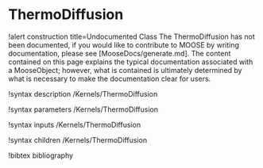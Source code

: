<!-- MOOSE Documentation Stub: Remove this when content is added. -->

# ThermoDiffusion

!alert construction title=Undocumented Class
The ThermoDiffusion has not been documented, if you would like to contribute to MOOSE by
writing documentation, please see [MooseDocs/generate.md]. The content contained on this page explains
the typical documentation associated with a MooseObject; however, what is contained is ultimately
determined by what is necessary to make the documentation clear for users.

!syntax description /Kernels/ThermoDiffusion

!syntax parameters /Kernels/ThermoDiffusion

!syntax inputs /Kernels/ThermoDiffusion

!syntax children /Kernels/ThermoDiffusion

!bibtex bibliography
